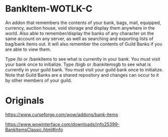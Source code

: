 # BankItem-WOTLK-C
An addon that remembers the contents of your bank, bags, mail, equipped, currency, auction house, void storage and display them anywhere in the world. Also able to remember/display the banks of any character on the same account on any server, as well as searching and exporting lists of bag/bank items out. It will also remember the contents of Guild Banks if you are able to view them.

Type /bi or /bankitems to see what is currently in your bank. You must visit your bank once to initialize.
Type /bigb or /bankitemsgb to see what is currently in your guild bank. You must visit your guild bank once to initialize. Note that Guild Banks are a shared repository and changes can occur to it by other members of your guild.


# Originals
https://www.curseforge.com/wow/addons/bank-items

https://www.wowinterface.com/downloads/info25399-BankItemsClassic.html#info
